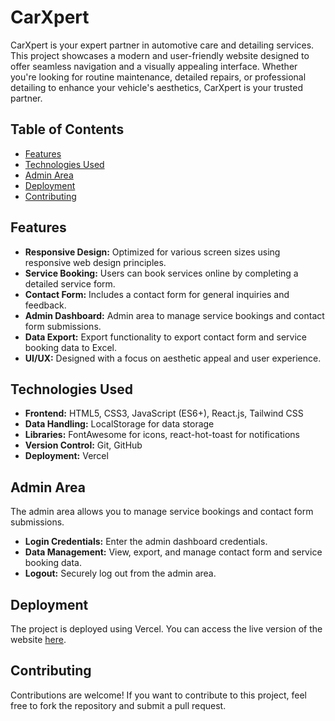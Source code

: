 # CarXpert

CarXpert is your expert partner in automotive care and detailing services. This project showcases a modern and user-friendly website designed to offer seamless navigation and a visually appealing interface. Whether you're looking for routine maintenance, detailed repairs, or professional detailing to enhance your vehicle's aesthetics, CarXpert is your trusted partner.

## Table of Contents

- [Features](#features)
- [Technologies Used](#technologies-used)
- [Admin Area](#admin-area)
- [Deployment](#deployment)
- [Contributing](#contributing)

## Features

- **Responsive Design:** Optimized for various screen sizes using responsive web design principles.
- **Service Booking:** Users can book services online by completing a detailed service form.
- **Contact Form:** Includes a contact form for general inquiries and feedback.
- **Admin Dashboard:** Admin area to manage service bookings and contact form submissions.
- **Data Export:** Export functionality to export contact form and service booking data to Excel.
- **UI/UX:** Designed with a focus on aesthetic appeal and user experience.

## Technologies Used

- **Frontend:** HTML5, CSS3, JavaScript (ES6+), React.js, Tailwind CSS
- **Data Handling:** LocalStorage for data storage
- **Libraries:** FontAwesome for icons, react-hot-toast for notifications
- **Version Control:** Git, GitHub
- **Deployment:** Vercel

## Admin Area

The admin area allows you to manage service bookings and contact form submissions.

- **Login Credentials:** Enter the admin dashboard credentials.
- **Data Management:** View, export, and manage contact form and service booking data.
- **Logout:** Securely log out from the admin area.

## Deployment

The project is deployed using Vercel. You can access the live version of the website [here](https://car-xpert.vercel.app/).

## Contributing

Contributions are welcome! If you want to contribute to this project, feel free to fork the repository and submit a pull request.
